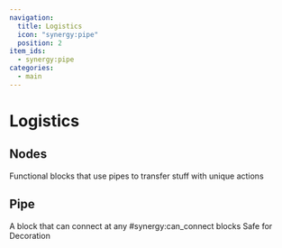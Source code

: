 ```yaml
---
navigation:
  title: Logistics
  icon: "synergy:pipe"
  position: 2
item_ids:
  - synergy:pipe
categories:
  - main
---
```


# Logistics

## Nodes

Functional blocks that use pipes to transfer stuff with unique actions

<CategoryIndex category="pipes"></CategoryIndex>

## Pipe

A block that can connect at any #synergy:can_connect blocks
Safe for Decoration

<BlockImage id="synergy:pipe" scale="4.0"/>

<RecipeFor id="synergy:pipe" />
